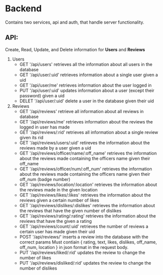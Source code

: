 # Backend

Contains two services, api and auth, that handle server functionality.

## API:
Create, Read, Update, and Delete information for **Users** and **Reviews**
1. Users
    - GET '/api/users' retrieves all the information about all users in the database
    - GET '/api/user/:uid' retrieves information about a single user given a uid
    - GET '/api/user/me' retrieves information about the user logged in
    - PUT '/api/user/:uid' updates information about a user (except their password) given a uid
    - DELET '/api/user/:uid' delete a user in the database given their uid
2. Reviews
    - GET '/api/reviews' retrieve all information about all reviews in database
    - GET '/api/reviews/me' retrieves information about the reviews the logged in user has made
    - GET '/api/reviews/:rid' retrieves all information about a single review given its rid
    - GET '/api/reviews/users/:uid' retireves the information about the reviews made by a user given a uid
    - GET '/api/reviews/officer/name/:off_name' retrieves the information about the reviews made containing the officers name given their off_name
    - GET '/api/reviews/officer/num/:off_num' retrieves the information about the reviews made containing the officers name given their off_num (badge number)
    - GET '/api/reviews/location/:location' retrieves the information about the reviews made in the given location
    - GET '/api/reviews/likes/:likes' retrieves the information about the reviews given a certain number of likes
    - GET '/api/reviews/dislikes/:dislikes' retrieves the information about the reviews that have the given number of dislikes
    - GET '/api/reviews/rating/:rating' retrieves the information about the reviews that have the given a rating
    - GET '/api/reviews/count/:uid' retrieves the number of reviews a certain user has made given their uid
    - POST '/api/reviews/' inserts a review into the database with the correct params 
    Must contiain { rating, text, likes, dislikes, off_name, off_num, location } in json format in the request body.
    - PUT '/api/reviews/liked/:rid' updates the review to change the number of likes
    - PUT '/api/reviews/disliked/:rid' updates the review to change the number of dislikes
